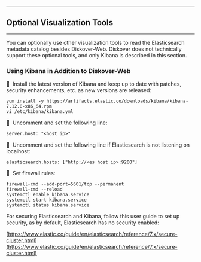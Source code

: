___
## Optional Visualization Tools
___

You can optionally use other visualization tools to read the Elasticsearch metadata catalog besides Diskover-Web. Diskover does not technically support these optional tools, and only Kibana is described in this section.

### Using Kibana in Addition to Diskover-Web

🔴 &nbsp;Install the latest version of Kibana and keep up to date with patches, security enhancements, etc. as new versions are released:
```
yum install -y https://artifacts.elastic.co/downloads/kibana/kibana-7.12.0-x86_64.rpm
vi /etc/kibana/kibana.yml
```

🔴 &nbsp;Uncomment and set the following line:
```
server.host: "<host ip>"
```

🔴 &nbsp;Uncomment and set the following line if Elasticsearch is not listening on localhost:
```
elasticsearch.hosts: ["http://<es host ip>:9200"]
```

🔴 &nbsp;Set firewall rules:
```
firewall-cmd --add-port=5601/tcp --permanent
firewall-cmd --reload
systemctl enable kibana.service
systemctl start kibana.service
systemctl status kibana.service
```

For securing Elasticsearch and Kibana, follow this user guide to set up security, as by default, Elasticsearch has no security enabled:

[https://www.elastic.co/guide/en/elasticsearch/reference/7.x/secure-cluster.html](https://www.elastic.co/guide/en/elasticsearch/reference/7.x/secure-cluster.html)
